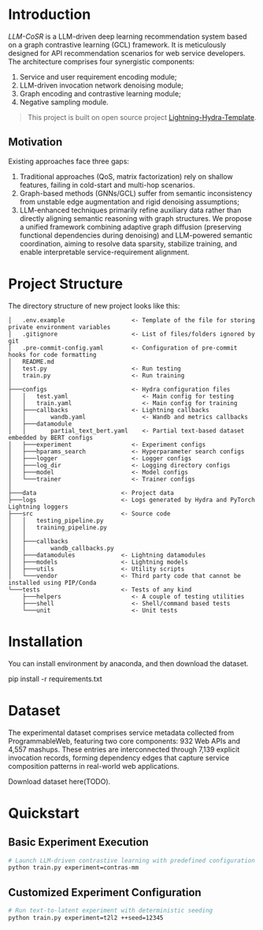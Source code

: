 # Introduction

*LLM-CoSR* is a LLM-driven deep learning recommendation system based on a graph contrastive learning (GCL) framework.
It is meticulously designed for API recommendation scenarios for web service developers.
The architecture comprises four synergistic components:
1. Service and user requirement encoding module;
2. LLM-driven invocation network denoising module;
3. Graph encoding and contrastive learning module;
4. Negative sampling module.

> This project is built on open source project [Lightning-Hydra-Template](https://github.com/ashleve/lightning-hydra-template).

## Motivation

Existing approaches face three gaps: 
1. Traditional approaches (QoS, matrix factorization) rely on shallow features, failing in cold-start and multi-hop scenarios.
2. Graph-based methods (GNNs/GCL) suffer from semantic inconsistency from unstable edge augmentation and rigid denoising assumptions; 
3. LLM-enhanced techniques primarily refine auxiliary data rather than directly aligning semantic reasoning with graph structures. We propose a unified framework combining adaptive graph diffusion (preserving functional dependencies during denoising) and LLM-powered semantic coordination, aiming to resolve data sparsity, stabilize training, and enable interpretable service-requirement alignment.


# Project Structure

The directory structure of new project looks like this:

```
│   .env.example                   <- Template of the file for storing private environment variables
│   .gitignore                     <- List of files/folders ignored by git
│   .pre-commit-config.yaml        <- Configuration of pre-commit hooks for code formatting
│   README.md
│   test.py                        <- Run testing
│   train.py                       <- Run training
│
├───configs                        <- Hydra configuration files
│   │   test.yaml                     <- Main config for testing
│   │   train.yaml                    <- Main config for training
│   ├───callbacks                  <- Lightning callbacks
│   │       wandb.yaml                <- Wandb and metrics callbacks
│   ├───datamodule                    
│   │       partial_text_bert.yaml    <- Partial text-based dataset embedded by BERT configs
│   ├───experiment                 <- Experiment configs
│   ├───hparams_search             <- Hyperparameter search configs
│   ├───logger                     <- Logger configs
│   ├───log_dir                    <- Logging directory configs
│   ├───model                      <- Model configs
│   └───trainer                    <- Trainer configs
│
├───data                        <- Project data
├───logs                        <- Logs generated by Hydra and PyTorch Lightning loggers
├───src                         <- Source code
│   │   testing_pipeline.py
│   │   training_pipeline.py
│   │
│   ├───callbacks
│   │       wandb_callbacks.py
│   ├───datamodules             <- Lightning datamodules
│   ├───models                  <- Lightning models
│   ├───utils                   <- Utility scripts
│   └───vendor                  <- Third party code that cannot be installed using PIP/Conda
└───tests                       <- Tests of any kind
    ├───helpers                    <- A couple of testing utilities
    ├───shell                      <- Shell/command based tests
    └───unit                       <- Unit tests
```

# Installation
You can install environment by anaconda, and then download the dataset.

pip install -r requirements.txt

# Dataset
The experimental dataset comprises service metadata collected from ProgrammableWeb, featuring two core components: 932 Web APIs and 4,557 mashups. These entries are interconnected through 7,139 explicit invocation records, forming dependency edges that capture service composition patterns in real-world web applications.

Download dataset here(TODO).

# Quickstart

## Basic Experiment Execution
```bash
# Launch LLM-driven contrastive learning with predefined configuration
python train.py experiment=contras-mm
```

## Customized Experiment Configuration
```bash
# Run text-to-latent experiment with deterministic seeding
python train.py experiment=t2l2 ++seed=12345
```
